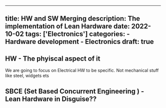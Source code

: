 
---
title: HW and SW Merging 
description: The implementation of Lean Hardware
date: 2022-10-02
tags: ['Electronics']
categories:
    - Hardware development 
    - Electronics
draft: true 
---
## HW - The phyiscal aspect of it 

We are going to focus on Electrical HW to be specific. Not mechanical stuff like steel, widgets ets 
## SBCE (Set Based Concurrent Engineering ) - Lean Hardware in Disguise?? 


